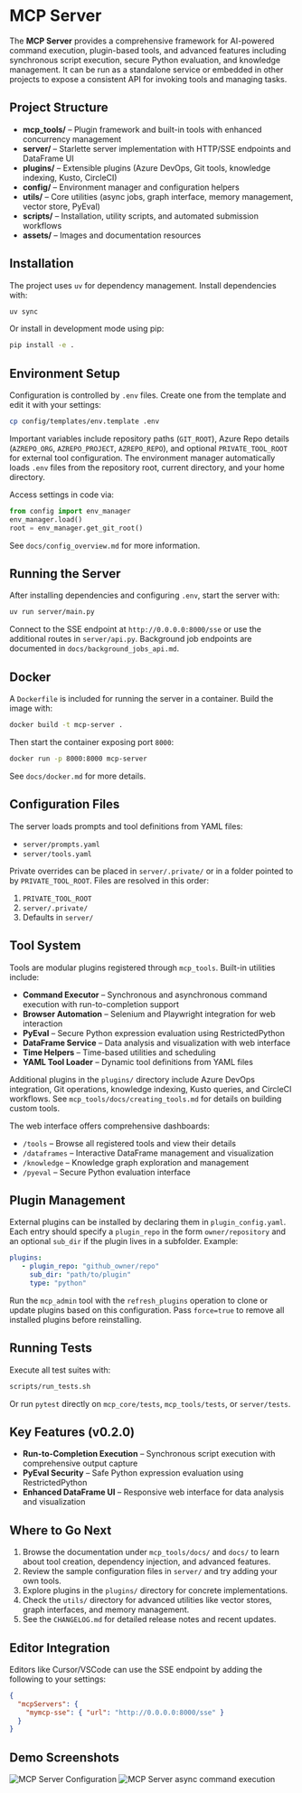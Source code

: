 # MCP Server

The **MCP Server** provides a comprehensive framework for AI-powered command execution, plugin-based tools, and advanced features including synchronous script execution, secure Python evaluation, and knowledge management. It can be run as a standalone service or embedded in other projects to expose a consistent API for invoking tools and managing tasks.

## Project Structure

- **mcp_tools/** – Plugin framework and built-in tools with enhanced concurrency management
- **server/** – Starlette server implementation with HTTP/SSE endpoints and DataFrame UI
- **plugins/** – Extensible plugins (Azure DevOps, Git tools, knowledge indexing, Kusto, CircleCI)
- **config/** – Environment manager and configuration helpers
- **utils/** – Core utilities (async jobs, graph interface, memory management, vector store, PyEval)
- **scripts/** – Installation, utility scripts, and automated submission workflows
- **assets/** – Images and documentation resources

## Installation

The project uses `uv` for dependency management. Install dependencies with:

```bash
uv sync
```

Or install in development mode using pip:

```bash
pip install -e .
```

## Environment Setup

Configuration is controlled by `.env` files. Create one from the template and edit it with your settings:

```bash
cp config/templates/env.template .env
```

Important variables include repository paths (`GIT_ROOT`), Azure Repo details (`AZREPO_ORG`, `AZREPO_PROJECT`, `AZREPO_REPO`), and optional `PRIVATE_TOOL_ROOT` for external tool configuration. The environment manager automatically loads `.env` files from the repository root, current directory, and your home directory.

Access settings in code via:

```python
from config import env_manager
env_manager.load()
root = env_manager.get_git_root()
```

See `docs/config_overview.md` for more information.

## Running the Server

After installing dependencies and configuring `.env`, start the server with:

```bash
uv run server/main.py
```

Connect to the SSE endpoint at `http://0.0.0.0:8000/sse` or use the additional routes in `server/api.py`.
Background job endpoints are documented in `docs/background_jobs_api.md`.

## Docker

A `Dockerfile` is included for running the server in a container.
Build the image with:

```bash
docker build -t mcp-server .
```

Then start the container exposing port `8000`:

```bash
docker run -p 8000:8000 mcp-server
```

See `docs/docker.md` for more details.

## Configuration Files

The server loads prompts and tool definitions from YAML files:

- `server/prompts.yaml`
- `server/tools.yaml`

Private overrides can be placed in `server/.private/` or in a folder pointed to by `PRIVATE_TOOL_ROOT`. Files are resolved in this order:
1. `PRIVATE_TOOL_ROOT`
2. `server/.private/`
3. Defaults in `server/`

## Tool System

Tools are modular plugins registered through `mcp_tools`. Built-in utilities include:
- **Command Executor** – Synchronous and asynchronous command execution with run-to-completion support
- **Browser Automation** – Selenium and Playwright integration for web interaction
- **PyEval** – Secure Python expression evaluation using RestrictedPython
- **DataFrame Service** – Data analysis and visualization with web interface
- **Time Helpers** – Time-based utilities and scheduling
- **YAML Tool Loader** – Dynamic tool definitions from YAML files

Additional plugins in the `plugins/` directory include Azure DevOps integration, Git operations, knowledge indexing, Kusto queries, and CircleCI workflows. See `mcp_tools/docs/creating_tools.md` for details on building custom tools.

The web interface offers comprehensive dashboards:
- `/tools` – Browse all registered tools and view their details
- `/dataframes` – Interactive DataFrame management and visualization
- `/knowledge` – Knowledge graph exploration and management
- `/pyeval` – Secure Python evaluation interface

## Plugin Management

External plugins can be installed by declaring them in `plugin_config.yaml`. Each
entry should specify a `plugin_repo` in the form `owner/repository` and an optional
`sub_dir` if the plugin lives in a subfolder. Example:

```yaml
plugins:
   - plugin_repo: "github_owner/repo"
     sub_dir: "path/to/plugin"
     type: "python"
```

Run the `mcp_admin` tool with the `refresh_plugins` operation to clone or update
plugins based on this configuration. Pass `force=true` to remove all installed
plugins before reinstalling.

## Running Tests

Execute all test suites with:

```bash
scripts/run_tests.sh
```

Or run `pytest` directly on `mcp_core/tests`, `mcp_tools/tests`, or `server/tests`.

## Key Features (v0.2.0)

- **Run-to-Completion Execution** – Synchronous script execution with comprehensive output capture
- **PyEval Security** – Safe Python expression evaluation using RestrictedPython
- **Enhanced DataFrame UI** – Responsive web interface for data analysis and visualization

## Where to Go Next

1. Browse the documentation under `mcp_tools/docs/` and `docs/` to learn about tool creation, dependency injection, and advanced features.
2. Review the sample configuration files in `server/` and try adding your own tools.
3. Explore plugins in the `plugins/` directory for concrete implementations.
4. Check the `utils/` directory for advanced utilities like vector stores, graph interfaces, and memory management.
5. See the `CHANGELOG.md` for detailed release notes and recent updates.

## Editor Integration

Editors like Cursor/VSCode can use the SSE endpoint by adding the following to your settings:

```json
{
  "mcpServers": {
    "mymcp-sse": { "url": "http://0.0.0.0:8000/sse" }
  }
}
```

## Demo Screenshots

![MCP Server Configuration](assets/mcp-server.png)
![MCP Server async command execution](assets/mcp-async-command.png)
